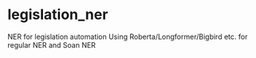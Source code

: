 # legislation_ner
NER for legislation automation
Using Roberta/Longformer/Bigbird etc. for regular NER and Soan NER
